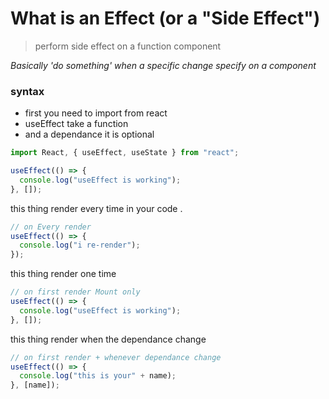# What is an Effect (or a "Side Effect")

> perform side effect on a function component

_Basically 'do something' when a specific change specify on a component_

### syntax

- first you need to import from react
- useEffect take a function
- and a dependance it is optional

```jsx
import React, { useEffect, useState } from "react";

useEffect(() => {
  console.log("useEffect is working");
}, []);
```

this thing render every time in your code .

```jsx
// on Every render
useEffect(() => {
  console.log("i re-render");
});
```

this thing render one time

```jsx
// on first render Mount only
useEffect(() => {
  console.log("useEffect is working");
}, []);
```

this thing render when the dependance change

```jsx
// on first render + whenever dependance change
useEffect(() => {
  console.log("this is your" + name);
}, [name]);
```
